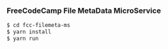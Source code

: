 ### FreeCodeCamp File MetaData MicroService

```sh
$ cd fcc-filemeta-ms
$ yarn install
$ yarn run
```